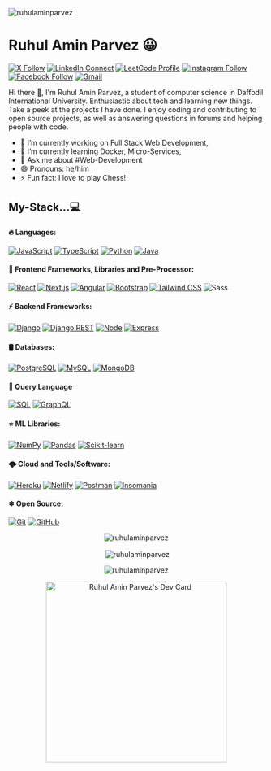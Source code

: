 <!--
**ruhulaminparvez/ruhulaminparvez** is a ✨ _special_ ✨ repository because its `README.md` (this file) appears on your GitHub profile.

Here are some ideas to get you started:

- 🔭 I’m currently working on ...
- 🌱 I’m currently learning ...
- 👯 I’m looking to collaborate on ...
- 🤔 I’m looking for help with ...
- 💬 Ask me about ...
- 📫 How to reach me: ...
- 😄 Pronouns: ...
- ⚡ Fun fact: ...
-->

<!-- <img width="255" align="right" src="https://github.com/ruhulaminparvez/ruhulaminparvez/blob/main/gif/web4.gif"> -->

<p align="left"> <img src="https://komarev.com/ghpvc/?username=ruhulaminparvez&label=Profile%20views&color=0e75b6&style=flat" alt="ruhulaminparvez" /> </p>

# Ruhul Amin Parvez 😀

[![X Follow](https://img.shields.io/badge/%20-Follow-black?color=14171A&labelColor=212121&logo=x&logoColor=4fc3f7)](https://x.com/ruhulaminparvez)
[![LinkedIn Connect](https://custom-icon-badges.demolab.com/badge/%20-Connect-black?color=14171A&labelColor=212121&logo=linkedin-white&logoColor=4fc3f7)](https://www.linkedin.com/in/ruhulaminparvez)
[![LeetCode Profile](https://img.shields.io/badge/%20-Visit-black?color=14171A&labelColor=212121&logo=leetcode&logoColor=ffcc80)](https://www.leetcode.com/u/ruhulaminparvez)
[![Instagram Follow](https://img.shields.io/badge/%20-Follow-black?color=14171A&labelColor=d81b60&logo=instagram&logoColor=ffffff)](https://www.instagram.com/ruhulameenparvez)
[![Facebook Follow](https://img.shields.io/badge/%20-Follow-black?color=14171A&labelColor=1877F2&logo=facebook&logoColor=ffffff)](https://www.facebook.com/ruhulameenparvez)
[![Gmail](https://img.shields.io/badge/%20-Send%20Mail-black?color=14171A&labelColor=ef5350&logo=gmail&logoColor=ffffff)](mailto:ruhul15-10419@diu.edu.bd?subject=From%20GitHub&cc=ruhulaminparvez007@gmail.com&body=Hi,%20there.%20Found%20you%20from%20GitHub.)

Hi there 👋, I'm Ruhul Amin Parvez, a student of computer science in Daffodil International University.
Enthusiastic about tech and learning new things. Take a peek at the projects I have done. I enjoy coding and contributing to open source projects, as well as answering questions in forums and helping people with code.

- 🔭 I’m currently working on Full Stack Web Development,
- 🌱 I’m currently learning Docker, Micro-Services,
- 💬 Ask me about #Web-Development
- 😄 Pronouns: he/him
- ⚡ Fun fact: I love to play Chess!

## My-Stack...💻

#### 🔥 Languages: 
<a href="#"><img alt="JavaScript" src="https://img.shields.io/badge/Javascript-%23323330.svg?logo=javascript&logoColor=%23F7DF1E"></a>
<a href="#"><img alt="TypeScript" src="https://img.shields.io/badge/Typescript-%23007ACC.svg?logo=typescript&logoColor=white"></a>
<a href="#"><img alt="Python" src="https://img.shields.io/badge/Python%20-%230081CB.svg?logo=python&logoColor=white"></a>
<a href="#"><img alt="Java" src="https://img.shields.io/badge/PHP-%23777BB4.svg?logo=php&logoColor=white"></a>
<br>

#### 🎨 Frontend Frameworks, Libraries and Pre-Processor:  
<a href="#"><img alt="React" src="https://img.shields.io/badge/React.js-%2320232a.svg?logo=react&logoColor=%2361DAFB"></a>
<a href="#"><img alt="Next.js" src="https://img.shields.io/badge/Next.js-%2320232a.svg?logo=next.js&logoColor=white"></a>
<a href="#"><img alt="Angular" src="https://img.shields.io/badge/Angular%20-%23DD0031.svg?logo=angular&logoColor=white"></a>
<a href="#"><img alt="Bootstrap" src="https://img.shields.io/badge/Bootstrap-5C2D91?logo=bootstrap&logoColor=white"></a>
<a href="#"><img alt="Tailwind CSS" src="https://img.shields.io/badge/Tailwind CSS-%2338B2AC.svg?logo=tailwind-css&logoColor=white"></a>
![Sass](https://img.shields.io/twitter/url?label=Sass&logo=sass&style=social&url=https%3A%2F%2Fgithub.com%2Fruhulaminparvez%2F)
<br>

#### ⚡ Backend Frameworks:
<a href="#"><img alt="Django" src="https://img.shields.io/badge/Django%20-%2325A162.svg?logo=django&logoColor=white"></a>
<a href="#"><img alt="Django REST" src="https://img.shields.io/badge/Django-REST-%23d74c4c.svg?logo=django&logoColor=white"></a>
<a href="#"><img alt="Node" src="https://img.shields.io/badge/Node.js-6DA55F?logo=node.js&logoColor=white"></a>
<a href="#"><img alt="Express" src="https://img.shields.io/badge/Express.js-%23404d59.svg?logo=express&logoColor=%2361DAFB"></a>
<br>

#### 🛢 Databases:
<a href="#"><img alt="PostgreSQL" src ="https://img.shields.io/badge/PostgreSQL-%23316192.svg?logo=postgresql&logoColor=white"></a>
<a href="#"><img alt="MySQL" src="https://img.shields.io/badge/MySQL-2B4C80.svg?logo=mysql&logoColor=white"></a>
<a href="#"><img alt="MongoDB" src ="https://img.shields.io/badge/MongoDB-%234ea94b.svg?logo=mongodb&logoColor=white"></a>
<br>

#### 🔎 Query Language
<a href="#"><img alt="SQL" src="https://img.shields.io/badge/SQL%20-%23025E8C.svg?logo=amazon-dynamodb&logoColor=white"></a>
<a href="#"><img alt="GraphQL" src="https://img.shields.io/badge/-GraphQL-E10098?logo=graphql&logoColor=white"></a>
<br>

#### ⭐ ML Libraries:  
<a href="#"><img alt="NumPy" src="https://img.shields.io/badge/Numpy%20-%23013243.svg?logo=numpy&logoColor=white"></a>
<a href="#"><img alt="Pandas" src="https://img.shields.io/badge/Pandas%20-%23150458.svg?logo=pandas&logoColor=white"></a>
<a href="#"><img alt="Scikit-learn" src="https://img.shields.io/badge/Scikit-learn%20-%2320232a.svg?logo=scikit-learn&logoColor=%2361DAFB"></a>
<br>

#### 🌩 Cloud and Tools/Software:
<a href="#"><img alt="Heroku" src="https://img.shields.io/badge/Heroku%20-%23430098.svg?logo=heroku&logoColor=white"></a>
<a href="#"><img alt="Netlify" src="https://img.shields.io/badge/Netlify-143055.svg?logo=netlify&logoColor=#00C7B7"></a>
<a href="#"><img alt="Postman" src="https://img.shields.io/badge/Postman-FF6C37?logo=postman&logoColor=white"></a>
<a href="#"><img alt="Insomania" src="https://img.shields.io/badge/Insomnia-5849BE?logo=insomnia&logoColor=white"></a>
<br>

#### ❄ Open Source:
<a href="#"><img alt="Git" src="https://img.shields.io/badge/Git%20-%23F05033.svg?logo=git&logoColor=white"></a>
<a href="#"><img alt="GitHub" src="https://img.shields.io/badge/GitHub-%23327FC7.svg?logo=github&logoColor=white"></a>

<div align="center">
  <p><img src="https://github-readme-stats.vercel.app/api/top-langs?username=ruhulaminparvez&show_icons=true&locale=en&layout=compact" alt="ruhulaminparvez" /></p>
</div>

<div align="center">
  <p>&nbsp;<img align="center" src="https://github-readme-stats.vercel.app/api?username=ruhulaminparvez&show_icons=true&locale=en" alt="ruhulaminparvez" /></p>
</div>

<div align="center"> 
  <p><img align="center" src="https://github-readme-streak-stats.herokuapp.com/?user=ruhulaminparvez&" alt="ruhulaminparvez" /></p>
</div>

<div align="center">
  <a href="https://app.daily.dev/ruhulaminparvez"><img src="https://api.daily.dev/devcards/v2/yEhEG7lBQDGWtzN8DZulu.png?type=default&r=fd8" width="356" alt="Ruhul Amin Parvez's Dev Card"/></a>
</div>
